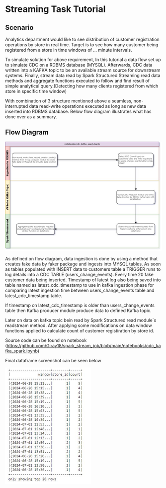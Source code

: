 # Streaming Task Tutorial

## Scenario
Analytics department would like to see distribution of customer registration operations by store in real time. Target is to see how many customer being registered from a store in time windows of ... minute intervals.

To simulate solution for above requirement, In this tutorial a data flow set up to simulate CDC on a RDBMS database (MYSQL). Afterwards, CDC data written into a KAFKA topic to be an available stream source for downstream systems.
Finally, stream data read by Spark Structured Streaming read data methods and aggregate functions executed to follow and find result of simple analytical query.(Detecting how many clients registered from which store in specific time window)

With combination of 3 structure mentioned above a seamless, non-interrupted data read-write operations executed as long as new data inserted into RDBMS database.
Below flow diagram illustrates what has done over as a summary.

## Flow Diagram
![picture alt](drawio/flow_diagram.jpg) 


As defined on flow diagram, data ingestion is done by using a method that creates fake data by faker package and ingests into MYSQL tables. As soon as tables populated with INSERT data to customers table a TRIGGER runs to log details into a CDC TABLE (users_change_events). Every time 20 fake customer data being inserted.
Timestamp of latest log also being saved into table named as latest_cdc_timestamp to use in kafka ingestion phase for comparing latest ingestion time between users_change_events table and latest_cdc_timestamp table.

If timestamp on latest_cdc_timestamp is older than users_change_events table then Kafka producer module produce data to defined Kafka topic.

Later on data on kafka topic bein read by Spark Structured read module`s readstream method. After applying some modifications on data window functions applied to calculate count of customer registiration by store id.

Source code can be found on notebook (https://github.com/Giray18/spark_stream_job/blob/main/notebooks/cdc_kafka_spark.ipynb)

Final dataframe screenshot can be seen below 

![picture alt](drawio/final_stream_dataframe.JPG)  

